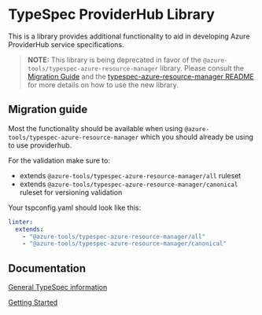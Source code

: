 # TypeSpec ProviderHub Library

This is a library provides additional functionality to aid in developing Azure ProviderHub service specifications.

> **NOTE:** This library is being deprecated in favor of the `@azure-tools/typespec-azure-resource-manager` library. Please consult the [Migration Guide](#migration-guide) and the [typespec-azure-resource-manager README](https://github.com/Azure/typespec-azure/blob/main/packages/typespec-azure-resource-manager/README.md) for more details on how to use the new library.

## Migration guide

Most the functionality should be available when using `@azure-tools/typespec-azure-resource-manager` which you should already be using to use providerhub.

For the validation make sure to:

- extends `@azure-tools/typespec-azure-resource-manager/all` ruleset
- extends `@azure-tools/typespec-azure-resource-manager/canonical` ruleset for versioning validation

Your tspconfig.yaml should look like this:

```yaml
linter:
  extends:
    - "@azure-tools/typespec-azure-resource-manager/all"
    - "@azure-tools/typespec-azure-resource-manager/canonical"
```

## Documentation

[General TypeSpec information](https://github.com/Azure/typespec-azure/blob/main/docs/tutorial.md)

[Getting Started](https://azure.github.io/typespec-azure/docs/getstarted/providerhub/step01-create-userrp-project)
